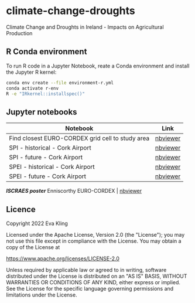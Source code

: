 # climate-change-droughts

Climate Change and Droughts in Ireland - Impacts on Agricultural Production

## R Conda environment

To run R code in a Jupyter Notebook, reate a Conda environment and install the Jupyter R kernel:

```sh
conda env create --file environment-r.yml
conda activate r-env
R -e "IRkernel::installspec()"
```

## Jupyter notebooks

Notebook | Link
--- | ---
Find closest EURO-CORDEX grid cell to study area | [nbviewer](https://nbviewer.org/github/ClimAg/climate-change-droughts/blob/main/docs/eurocordex-find-icell.ipynb)
SPI - historical - Cork Airport | [nbviewer](https://nbviewer.org/github/ClimAg/climate-change-droughts/blob/main/docs/eurocordex-process-spi-hist-ca.ipynb)
SPI - future - Cork Airport | [nbviewer](https://nbviewer.org/github/ClimAg/climate-change-droughts/blob/main/docs/eurocordex-process-spi-future-ca.ipynb)
SPEI - historical - Cork Airport | [nbviewer](https://nbviewer.org/github/ClimAg/climate-change-droughts/blob/main/docs/eurocordex-process-spei-hist-ca.ipynb)
SPEI - future - Cork Airport | [nbviewer](https://nbviewer.org/github/ClimAg/climate-change-droughts/blob/main/docs/eurocordex-process-spei-future-ca.ipynb)
***ISCRAES poster***
Enniscorthy EURO-CORDEX | [nbviewer](https://nbviewer.org/github/ClimAg/climate-change-droughts/blob/main/docs/enniscorthy.ipynb)

## Licence

Copyright 2022 Eva Kling

Licensed under the Apache License, Version 2.0 (the "License");
you may not use this file except in compliance with the License.
You may obtain a copy of the License at

  <https://www.apache.org/licenses/LICENSE-2.0>

Unless required by applicable law or agreed to in writing, software
distributed under the License is distributed on an "AS IS" BASIS,
WITHOUT WARRANTIES OR CONDITIONS OF ANY KIND, either express or implied.
See the License for the specific language governing permissions and
limitations under the License.
